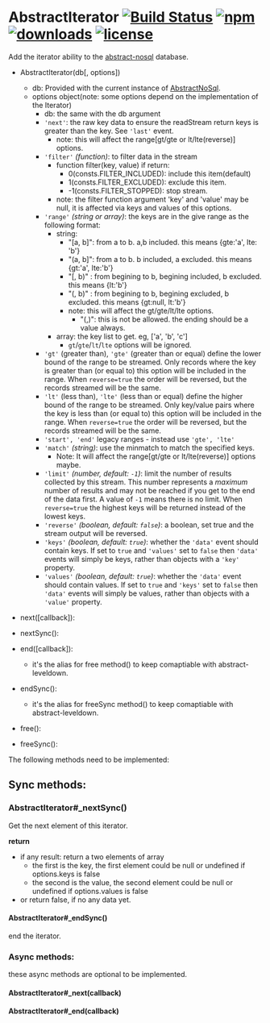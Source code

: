 # AbstractIterator [![Build Status](https://img.shields.io/travis/snowyu/node-abstract-iterator/master.svg)](http://travis-ci.org/snowyu/node-abstract-iterator) [![npm](https://img.shields.io/npm/v/abstract-iterator.svg)](https://npmjs.org/package/abstract-iterator) [![downloads](https://img.shields.io/npm/dm/abstract-iterator.svg)](https://npmjs.org/package/abstract-iterator) [![license](https://img.shields.io/npm/l/abstract-iterator.svg)](https://npmjs.org/package/abstract-iterator) 


Add the iterator ability to the [abstract-nosql](https://github.com/snowyu/abstract-nosql) database.

* AbstractIterator(db[, options])
  * db: Provided with the current instance of [AbstractNoSql](https://github.com/snowyu/node-abstract-nosql).
  * options object(note: some options depend on the implementation of the Iterator)
    * db: the same with the db argument
    * `'next'`: the raw key data to ensure the readStream return keys is greater than the key. See `'last'` event.
      * note: this will affect the range[gt/gte or lt/lte(reverse)] options.
    * `'filter'` *(function)*: to filter data in the stream
      * function filter(key, value) if return:
        *  0(consts.FILTER_INCLUDED): include this item(default)
        *  1(consts.FILTER_EXCLUDED): exclude this item.
        * -1(consts.FILTER_STOPPED): stop stream.
      * note: the filter function argument 'key' and 'value' may be null, it is affected via keys and values of this options.
    * `'range'` *(string or array)*: the keys are in the give range as the following format:
      * string:
        * "[a, b]": from a to b. a,b included. this means {gte:'a', lte: 'b'}
        * "(a, b]": from a to b. b included, a excluded. this means {gt:'a', lte:'b'}
        * "[, b)" : from begining to b, begining included, b excluded. this means {lt:'b'}
        * "(, b)" : from begining to b, begining excluded, b excluded. this means {gt:null, lt:'b'}
        * note: this will affect the gt/gte/lt/lte options.
          * "(,)": this is not be allowed. the ending should be a value always.
      * array: the key list to get. eg, ['a', 'b', 'c']
        * `gt`/`gte`/`lt`/`lte` options will be ignored.
    * `'gt'` (greater than), `'gte'` (greater than or equal) define the lower bound of the range to be streamed. Only records where the key is greater than (or equal to) this option will be included in the range. When `reverse=true` the order will be reversed, but the records streamed will be the same.
    * `'lt'` (less than), `'lte'` (less than or equal) define the higher bound of the range to be streamed. Only key/value pairs where the key is less than (or equal to) this option will be included in the range. When `reverse=true` the order will be reversed, but the records streamed will be the same.
    * `'start', 'end'` legacy ranges - instead use `'gte', 'lte'`
    * `'match'` *(string)*: use the minmatch to match the specified keys.
      * Note: It will affect the range[gt/gte or lt/lte(reverse)] options maybe.
    * `'limit'` *(number, default: `-1`)*: limit the number of results collected by this stream. This number represents a *maximum* number of results and may not be reached if you get to the end of the data first. A value of `-1` means there is no limit. When `reverse=true` the highest keys will be returned instead of the lowest keys.
    * `'reverse'` *(boolean, default: `false`)*: a boolean, set true and the stream output will be reversed. 
    * `'keys'` *(boolean, default: `true`)*: whether the `'data'` event should contain keys. If set to `true` and `'values'` set to `false` then `'data'` events will simply be keys, rather than objects with a `'key'` property.
    * `'values'` *(boolean, default: `true`)*: whether the `'data'` event should contain values. If set to `true` and `'keys'` set to `false` then `'data'` events will simply be values, rather than objects with a `'value'` property.

* next([callback]):
* nextSync():
* end([callback]):
  * it's the alias for free method() to keep comaptiable with abstract-leveldown.
* endSync():
  * it's the alias for freeSync method() to keep comaptiable with abstract-leveldown.
* free():
* freeSync():

The following methods need to be implemented:

## Sync methods:

### AbstractIterator#_nextSync()

Get the next element of this iterator.

__return__

* if any result: return a two elements of array
  * the first is the key, the first element could be null or undefined if options.keys is false
  * the second is the value, the second element could be null or undefined if options.values is false
* or return false, if no any data yet.


#### AbstractIterator#_endSync()

end the iterator.

### Async methods:

these async methods are optional to be implemented.

#### AbstractIterator#_next(callback)
#### AbstractIterator#_end(callback)

